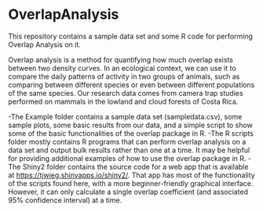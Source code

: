 # OverlapAnalysis
This repository contains a sample data set and some R code for performing Overlap Analysis on it.

Overlap analysis is a method for quantifying how much overlap exists between two density curves. In an ecological context, we can use it to compare the daily patterns of activity in two groups of animals, such as comparing between different species or even between different populations of the same species. Our research data comes from camera trap studies performed on mammals in the lowland and cloud forests of Costa Rica.

-The Example folder contains a sample data set (sampledata.csv), some sample plots, some basic results from our data, and a simple script to show some of the basic functionalities of the overlap package in R.
-The R scripts folder mostly contains R programs that can perform overlap analysis on a data set and output bulk results rather than one at a time. It may be helpful for providing additional examples of how to use the overlap package in R.
-The Shiny2 folder contains the source code for a web app that is available at https://tjwieg.shinyapps.io/shiny2/. That app has most of the functionality of the scripts found here, with a more beginner-friendly graphical interface. However, it can only calculate a single overlap coefficient (and associated 95% confidence interval) at a time.
